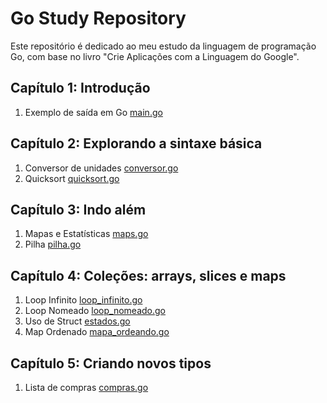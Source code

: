 # Go Study Repository

Este repositório é dedicado ao meu estudo da linguagem de programação Go, com base no livro "Crie Aplicações com a Linguagem do Google".

## Capítulo 1: Introdução
1) Exemplo de saída em Go [main.go](https://github.com/profadevairvitorio/estudo_go/blob/main/cap1/main.go)

## Capítulo 2: Explorando a sintaxe básica
1) Conversor de unidades [conversor.go](https://github.com/profadevairvitorio/estudo_go/blob/main/cap2/conversor.go)
2) Quicksort [quicksort.go](https://github.com/profadevairvitorio/estudo_go/blob/main/cap2/quicksort.go)

## Capítulo 3: Indo além 
1) Mapas e Estatísticas [maps.go](https://github.com/profadevairvitorio/estudo_go/blob/main/cap3/maps.go)
1) Pilha [pilha.go](https://github.com/profadevairvitorio/estudo_go/blob/main/cap3/pilha.go)

## Capítulo 4: Coleções: arrays, slices e maps
1) Loop Infinito [loop_infinito.go](https://github.com/profadevairvitorio/estudo_go/blob/main/cap4/loop_infinito.go)
2) Loop Nomeado [loop_nomeado.go](https://github.com/profadevairvitorio/estudo_go/blob/main/cap4/loop_nomeado.g)
3) Uso de Struct [estados.go](https://github.com/profadevairvitorio/estudo_go/blob/main/cap4/estados.g)
4) Map Ordenado [mapa_ordeando.go](https://github.com/profadevairvitorio/estudo_go/blob/main/cap4/mapa_ordenado.g)

## Capítulo 5: Criando novos tipos
1) Lista de compras [compras.go](https://github.com/profadevairvitorio/estudo_go/blob/main/cap5/compras.go)